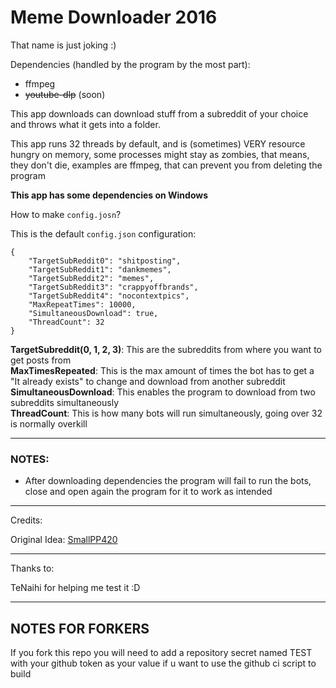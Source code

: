﻿# Meme Downloader 2016

That name is just joking :)

Dependencies (handled by the program by the most part):

  - ffmpeg
  - ~~youtube-dlp~~ (soon)

This app downloads can download stuff from a subreddit of your choice and throws what it gets into a folder.

This app runs 32 threads by default, and is (sometimes) VERY resource hungry on memory, some processes might stay as zombies, that means, they don't die, examples are ffmpeg, that can prevent you from deleting the program 

**This app has some dependencies on Windows**

How to make `config.josn`?

This is the default `config.json` configuration:

```
{
	"TargetSubReddit0": "shitposting",
	"TargetSubReddit1": "dankmemes",
	"TargetSubReddit2": "memes",
	"TargetSubReddit3": "crappyoffbrands",
	"TargetSubReddit4": "nocontextpics",
	"MaxRepeatTimes": 10000,
	"SimultaneousDownload": true,
	"ThreadCount": 32
}
```
**TargetSubreddit(0, 1, 2, 3)**: This are the subreddits from where you want to get posts from <br>
**MaxTimesRepeated**: This is the max amount of times the bot has to get a "It already exists" to change and download from another subreddit<br>
**SimultaneousDownload**: This enables the program to download from two subreddits simultaneously<br>
**ThreadCount**: This is how many bots will run simultaneously, going over 32 is normally overkill

------------------

### **NOTES**:

 - After downloading dependencies the program will fail to run the bots, close and open again the program for it to work as intended

------------------

Credits:

Original Idea: [SmallPP420](https://github.com/SmallPP420)

------------------

Thanks to: 

TeNaihi for helping me test it :D

------------------


## NOTES FOR FORKERS

If you fork this repo you will need to add a repository secret named TEST with your github token as your value if u want to use the github ci script to build
